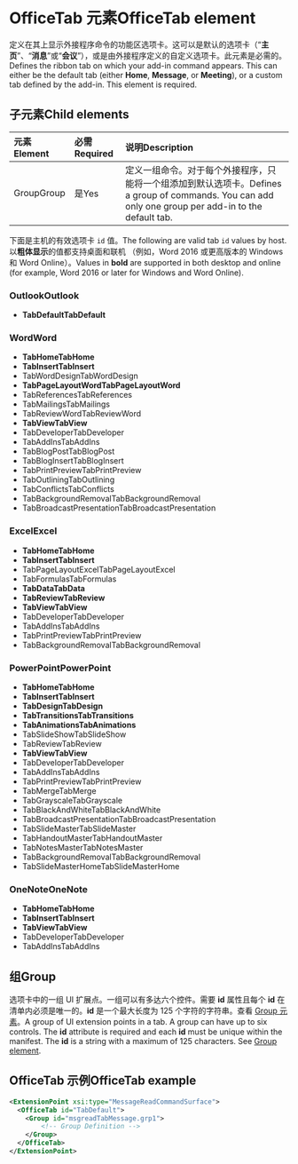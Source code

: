# <a name="officetab-element"></a><span data-ttu-id="44859-101">OfficeTab 元素</span><span class="sxs-lookup"><span data-stu-id="44859-101">OfficeTab element</span></span>

<span data-ttu-id="44859-p101">定义在其上显示外接程序命令的功能区选项卡。这可以是默认的选项卡（“**主页**”、“**消息**”或“**会议**”），或是由外接程序定义的自定义选项卡。此元素是必需的。</span><span class="sxs-lookup"><span data-stu-id="44859-p101">Defines the ribbon tab on which your add-in command appears. This can either be the default tab (either  **Home**,  **Message**, or  **Meeting**), or a custom tab defined by the add-in. This element is required.</span></span>

## <a name="child-elements"></a><span data-ttu-id="44859-105">子元素</span><span class="sxs-lookup"><span data-stu-id="44859-105">Child elements</span></span>

|  <span data-ttu-id="44859-106">元素</span><span class="sxs-lookup"><span data-stu-id="44859-106">Element</span></span> |  <span data-ttu-id="44859-107">必需</span><span class="sxs-lookup"><span data-stu-id="44859-107">Required</span></span>  |  <span data-ttu-id="44859-108">说明</span><span class="sxs-lookup"><span data-stu-id="44859-108">Description</span></span>  |
|:-----|:-----|:-----|
|  <span data-ttu-id="44859-109">Group</span><span class="sxs-lookup"><span data-stu-id="44859-109">Group</span></span>      | <span data-ttu-id="44859-110">是</span><span class="sxs-lookup"><span data-stu-id="44859-110">Yes</span></span> |  <span data-ttu-id="44859-p102">定义一组命令。对于每个外接程序，只能将一个组添加到默认选项卡。</span><span class="sxs-lookup"><span data-stu-id="44859-p102">Defines a group of commands. You can add only one group per add-in to the default tab.</span></span>  |

<span data-ttu-id="44859-113">下面是主机的有效选项卡 `id` 值。</span><span class="sxs-lookup"><span data-stu-id="44859-113">The following are valid tab `id` values by host.</span></span> <span data-ttu-id="44859-114">以**粗体显示**的值都支持桌面和联机 （例如，Word 2016 或更高版本的 Windows 和 Word Online）。</span><span class="sxs-lookup"><span data-stu-id="44859-114">Values in **bold** are supported in both desktop and online (for example, Word 2016 or later for Windows and Word Online).</span></span>

### <a name="outlook"></a><span data-ttu-id="44859-115">Outlook</span><span class="sxs-lookup"><span data-stu-id="44859-115">Outlook</span></span>

- <span data-ttu-id="44859-116">**TabDefault**</span><span class="sxs-lookup"><span data-stu-id="44859-116">**TabDefault**</span></span>

### <a name="word"></a><span data-ttu-id="44859-117">Word</span><span class="sxs-lookup"><span data-stu-id="44859-117">Word</span></span>

- <span data-ttu-id="44859-118">**TabHome**</span><span class="sxs-lookup"><span data-stu-id="44859-118">**TabHome**</span></span>
- <span data-ttu-id="44859-119">**TabInsert**</span><span class="sxs-lookup"><span data-stu-id="44859-119">**TabInsert**</span></span>
- <span data-ttu-id="44859-120">TabWordDesign</span><span class="sxs-lookup"><span data-stu-id="44859-120">TabWordDesign</span></span>
- <span data-ttu-id="44859-121">**TabPageLayoutWord**</span><span class="sxs-lookup"><span data-stu-id="44859-121">**TabPageLayoutWord**</span></span>
- <span data-ttu-id="44859-122">TabReferences</span><span class="sxs-lookup"><span data-stu-id="44859-122">TabReferences</span></span>
- <span data-ttu-id="44859-123">TabMailings</span><span class="sxs-lookup"><span data-stu-id="44859-123">TabMailings</span></span>
- <span data-ttu-id="44859-124">TabReviewWord</span><span class="sxs-lookup"><span data-stu-id="44859-124">TabReviewWord</span></span>
- <span data-ttu-id="44859-125">**TabView**</span><span class="sxs-lookup"><span data-stu-id="44859-125">**TabView**</span></span>
- <span data-ttu-id="44859-126">TabDeveloper</span><span class="sxs-lookup"><span data-stu-id="44859-126">TabDeveloper</span></span>
- <span data-ttu-id="44859-127">TabAddIns</span><span class="sxs-lookup"><span data-stu-id="44859-127">TabAddIns</span></span>
- <span data-ttu-id="44859-128">TabBlogPost</span><span class="sxs-lookup"><span data-stu-id="44859-128">TabBlogPost</span></span>
- <span data-ttu-id="44859-129">TabBlogInsert</span><span class="sxs-lookup"><span data-stu-id="44859-129">TabBlogInsert</span></span>
- <span data-ttu-id="44859-130">TabPrintPreview</span><span class="sxs-lookup"><span data-stu-id="44859-130">TabPrintPreview</span></span>
- <span data-ttu-id="44859-131">TabOutlining</span><span class="sxs-lookup"><span data-stu-id="44859-131">TabOutlining</span></span>
- <span data-ttu-id="44859-132">TabConflicts</span><span class="sxs-lookup"><span data-stu-id="44859-132">TabConflicts</span></span>
- <span data-ttu-id="44859-133">TabBackgroundRemoval</span><span class="sxs-lookup"><span data-stu-id="44859-133">TabBackgroundRemoval</span></span>
- <span data-ttu-id="44859-134">TabBroadcastPresentation</span><span class="sxs-lookup"><span data-stu-id="44859-134">TabBroadcastPresentation</span></span>

### <a name="excel"></a><span data-ttu-id="44859-135">Excel</span><span class="sxs-lookup"><span data-stu-id="44859-135">Excel</span></span>

- <span data-ttu-id="44859-136">**TabHome**</span><span class="sxs-lookup"><span data-stu-id="44859-136">**TabHome**</span></span>
- <span data-ttu-id="44859-137">**TabInsert**</span><span class="sxs-lookup"><span data-stu-id="44859-137">**TabInsert**</span></span>
- <span data-ttu-id="44859-138">TabPageLayoutExcel</span><span class="sxs-lookup"><span data-stu-id="44859-138">TabPageLayoutExcel</span></span>
- <span data-ttu-id="44859-139">TabFormulas</span><span class="sxs-lookup"><span data-stu-id="44859-139">TabFormulas</span></span>
- <span data-ttu-id="44859-140">**TabData**</span><span class="sxs-lookup"><span data-stu-id="44859-140">**TabData**</span></span>
- <span data-ttu-id="44859-141">**TabReview**</span><span class="sxs-lookup"><span data-stu-id="44859-141">**TabReview**</span></span>
- <span data-ttu-id="44859-142">**TabView**</span><span class="sxs-lookup"><span data-stu-id="44859-142">**TabView**</span></span>
- <span data-ttu-id="44859-143">TabDeveloper</span><span class="sxs-lookup"><span data-stu-id="44859-143">TabDeveloper</span></span>
- <span data-ttu-id="44859-144">TabAddIns</span><span class="sxs-lookup"><span data-stu-id="44859-144">TabAddIns</span></span>
- <span data-ttu-id="44859-145">TabPrintPreview</span><span class="sxs-lookup"><span data-stu-id="44859-145">TabPrintPreview</span></span>
- <span data-ttu-id="44859-146">TabBackgroundRemoval</span><span class="sxs-lookup"><span data-stu-id="44859-146">TabBackgroundRemoval</span></span> 

### <a name="powerpoint"></a><span data-ttu-id="44859-147">PowerPoint</span><span class="sxs-lookup"><span data-stu-id="44859-147">PowerPoint</span></span>

- <span data-ttu-id="44859-148">**TabHome**</span><span class="sxs-lookup"><span data-stu-id="44859-148">**TabHome**</span></span>
- <span data-ttu-id="44859-149">**TabInsert**</span><span class="sxs-lookup"><span data-stu-id="44859-149">**TabInsert**</span></span>
- <span data-ttu-id="44859-150">**TabDesign**</span><span class="sxs-lookup"><span data-stu-id="44859-150">**TabDesign**</span></span>
- <span data-ttu-id="44859-151">**TabTransitions**</span><span class="sxs-lookup"><span data-stu-id="44859-151">**TabTransitions**</span></span>
- <span data-ttu-id="44859-152">**TabAnimations**</span><span class="sxs-lookup"><span data-stu-id="44859-152">**TabAnimations**</span></span>
- <span data-ttu-id="44859-153">TabSlideShow</span><span class="sxs-lookup"><span data-stu-id="44859-153">TabSlideShow</span></span>
- <span data-ttu-id="44859-154">TabReview</span><span class="sxs-lookup"><span data-stu-id="44859-154">TabReview</span></span>
- <span data-ttu-id="44859-155">**TabView**</span><span class="sxs-lookup"><span data-stu-id="44859-155">**TabView**</span></span>
- <span data-ttu-id="44859-156">TabDeveloper</span><span class="sxs-lookup"><span data-stu-id="44859-156">TabDeveloper</span></span>
- <span data-ttu-id="44859-157">TabAddIns</span><span class="sxs-lookup"><span data-stu-id="44859-157">TabAddIns</span></span>
- <span data-ttu-id="44859-158">TabPrintPreview</span><span class="sxs-lookup"><span data-stu-id="44859-158">TabPrintPreview</span></span>
- <span data-ttu-id="44859-159">TabMerge</span><span class="sxs-lookup"><span data-stu-id="44859-159">TabMerge</span></span>
- <span data-ttu-id="44859-160">TabGrayscale</span><span class="sxs-lookup"><span data-stu-id="44859-160">TabGrayscale</span></span>
- <span data-ttu-id="44859-161">TabBlackAndWhite</span><span class="sxs-lookup"><span data-stu-id="44859-161">TabBlackAndWhite</span></span>
- <span data-ttu-id="44859-162">TabBroadcastPresentation</span><span class="sxs-lookup"><span data-stu-id="44859-162">TabBroadcastPresentation</span></span>
- <span data-ttu-id="44859-163">TabSlideMaster</span><span class="sxs-lookup"><span data-stu-id="44859-163">TabSlideMaster</span></span>
- <span data-ttu-id="44859-164">TabHandoutMaster</span><span class="sxs-lookup"><span data-stu-id="44859-164">TabHandoutMaster</span></span>
- <span data-ttu-id="44859-165">TabNotesMaster</span><span class="sxs-lookup"><span data-stu-id="44859-165">TabNotesMaster</span></span>
- <span data-ttu-id="44859-166">TabBackgroundRemoval</span><span class="sxs-lookup"><span data-stu-id="44859-166">TabBackgroundRemoval</span></span>
- <span data-ttu-id="44859-167">TabSlideMasterHome</span><span class="sxs-lookup"><span data-stu-id="44859-167">TabSlideMasterHome</span></span>

### <a name="onenote"></a><span data-ttu-id="44859-168">OneNote</span><span class="sxs-lookup"><span data-stu-id="44859-168">OneNote</span></span>

- <span data-ttu-id="44859-169">**TabHome**</span><span class="sxs-lookup"><span data-stu-id="44859-169">**TabHome**</span></span>
- <span data-ttu-id="44859-170">**TabInsert**</span><span class="sxs-lookup"><span data-stu-id="44859-170">**TabInsert**</span></span>
- <span data-ttu-id="44859-171">**TabView**</span><span class="sxs-lookup"><span data-stu-id="44859-171">**TabView**</span></span>
- <span data-ttu-id="44859-172">TabDeveloper</span><span class="sxs-lookup"><span data-stu-id="44859-172">TabDeveloper</span></span>
- <span data-ttu-id="44859-173">TabAddIns</span><span class="sxs-lookup"><span data-stu-id="44859-173">TabAddIns</span></span>

## <a name="group"></a><span data-ttu-id="44859-174">组</span><span class="sxs-lookup"><span data-stu-id="44859-174">Group</span></span>

<span data-ttu-id="44859-p104">选项卡中的一组 UI 扩展点。一组可以有多达六个控件。需要 **id** 属性且每个 **id** 在清单内必须是唯一的。**id** 是一个最大长度为 125 个字符的字符串。查看 [Group 元素](group.md)。</span><span class="sxs-lookup"><span data-stu-id="44859-p104">A group of UI extension points in a tab. A group can have up to six controls. The  **id** attribute is required and each **id** must be unique within the manifest. The **id** is a string with a maximum of 125 characters. See [Group element](group.md).</span></span>

## <a name="officetab-example"></a><span data-ttu-id="44859-179">OfficeTab 示例</span><span class="sxs-lookup"><span data-stu-id="44859-179">OfficeTab example</span></span>

```xml
<ExtensionPoint xsi:type="MessageReadCommandSurface">
  <OfficeTab id="TabDefault">
    <Group id="msgreadTabMessage.grp1">
        <!-- Group Definition -->
    </Group>
  </OfficeTab>
</ExtensionPoint>
```
